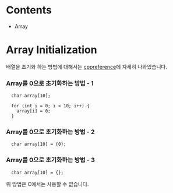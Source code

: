 # Contents

- Array

# Array Initialization

배열을 초기화 하는 방법에 대해서는 [cppreference](https://en.cppreference.com/w/c/language/array_initialization)에 자세히 나와있습니다.

### Array를 0으로 초기화하는 방법 - 1

```
  char array[10];

  for (int i = 0; i < 10; i++) {
    array[i] = 0;
  }
```

### Array를 0으로 초기화하는 방법 - 2

```
  char array[10] = {0};
```

### Array를 0으로 초기화하는 방법 - 3

```
  char array[10] = {};
```

위 방법은 C에서는 사용할 수 없습니다.
